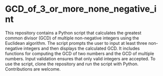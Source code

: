 # GCD_of_3_or_more_none_negative_int
This repository contains a Python script that calculates the greatest common divisor (GCD) of multiple non-negative integers using the Euclidean algorithm. The script prompts the user to input at least three non-negative integers and then displays the calculated GCD. It includes functions for computing the GCD of two numbers and the GCD of multiple numbers. Input validation ensures that only valid integers are accepted. To use the script, clone the repository and run the script with Python. Contributions are welcome.
